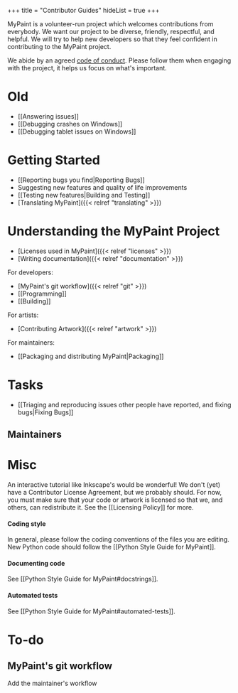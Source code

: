 +++
title = "Contributor Guides"
hideList = true
+++

MyPaint is a volunteer-run project which welcomes contributions from everybody.
We want our project to be diverse, friendly, respectful, and helpful. We will try
to help new developers so that they feel confident in contributing to the MyPaint project.<!--more-->

We abide by an agreed [code of conduct](https://github.com/mypaint/mypaint/blob/master/CODE_OF_CONDUCT.md).
Please follow them when engaging with the project, it helps us focus on what's important.

# Old
* [[Answering issues]]
* [[Debugging crashes on Windows]]
* [[Debugging tablet issues on Windows]]

# Getting Started
- [[Reporting bugs you find|Reporting Bugs]]
- Suggesting new features and quality of life improvements
- [[Testing new features|Building and Testing]]
- [Translating MyPaint]({{< relref "translating" >}})

# Understanding the MyPaint Project
- [Licenses used in MyPaint]({{< relref "licenses" >}})
- [Writing documentation]({{< relref "documentation" >}})

For developers:
- [MyPaint's git workflow]({{< relref "git" >}})
- [[Programming]]
- [[Building]]

For artists:
- [Contributing Artwork]({{< relref "artwork" >}})

For maintainers:
- [[Packaging and distributing MyPaint|Packaging]]

# Tasks
- [[Triaging and reproducing issues other people have reported, and fixing bugs|Fixing Bugs]]

## Maintainers

# Misc
An interactive tutorial like Inkscape's would be wonderful!
We don't (yet) have a Contributor License Agreement, but we probably should. For now, you must make sure that your code or artwork is licensed so that we, and others, can redistribute it. See the [[Licensing Policy]] for more.

#### Coding style
In general, please follow the coding conventions of the files you are editing. New Python code should follow the [[Python Style Guide for MyPaint]].

#### Documenting code
See [[Python Style Guide for MyPaint#docstrings]].

#### Automated tests
See [[Python Style Guide for MyPaint#automated-tests]].

# To-do

## MyPaint's git workflow
Add the maintainer's workflow
